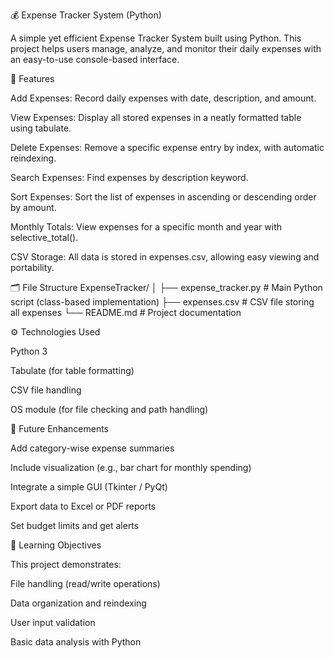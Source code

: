 💰 Expense Tracker System (Python)

A simple yet efficient Expense Tracker System built using Python.
This project helps users manage, analyze, and monitor their daily expenses with an easy-to-use console-based interface.

🧩 Features

Add Expenses: Record daily expenses with date, description, and amount.

View Expenses: Display all stored expenses in a neatly formatted table using tabulate.

Delete Expenses: Remove a specific expense entry by index, with automatic reindexing.

Search Expenses: Find expenses by description keyword.

Sort Expenses: Sort the list of expenses in ascending or descending order by amount.

Monthly Totals: View expenses for a specific month and year with selective_total().

CSV Storage: All data is stored in expenses.csv, allowing easy viewing and portability.

🗂️ File Structure
ExpenseTracker/
│
├── expense_tracker.py     # Main Python script (class-based implementation)
├── expenses.csv            # CSV file storing all expenses
└── README.md               # Project documentation

⚙️ Technologies Used

Python 3

Tabulate (for table formatting)

CSV file handling

OS module (for file checking and path handling)

🚀 Future Enhancements

Add category-wise expense summaries

Include visualization (e.g., bar chart for monthly spending)

Integrate a simple GUI (Tkinter / PyQt)

Export data to Excel or PDF reports

Set budget limits and get alerts

🧠 Learning Objectives

This project demonstrates:

File handling (read/write operations)

Data organization and reindexing

User input validation

Basic data analysis with Python

